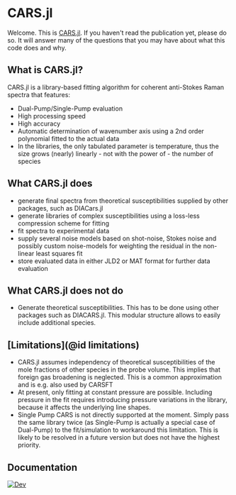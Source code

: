 # CARS.jl
Welcome. This is [CARS.jl](https://github.com/tudarsm/cars.jl).
If you haven't read the publication yet, please do so. It will answer many of the questions that you may have about what this code does and why.

## What is CARS.jl?
CARS.jl is a library-based fitting algorithm for coherent anti-Stokes Raman spectra that features:
- Dual-Pump/Single-Pump evaluation
- High processing speed
- High accuracy
- Automatic determination of wavenumber axis using a 2nd order polynomial fitted to the actual data
- In the libraries, the only tabulated parameter is temperature, thus the size grows (nearly) linearly - not with the power of - the number of species


## What CARS.jl does
- generate final spectra from theoretical susceptibilities supplied by other packages, such as DIACars.jl
- generate libraries of complex susceptibilities using a loss-less compression scheme for fitting
- fit spectra to experimental data
- supply several noise models based on shot-noise, Stokes noise and possibly custom noise-models for weighting the residual in the non-linear least squares fit
- store evaluated data in either JLD2 or MAT format for further data evaluation

## What CARS.jl does not do
- Generate theoretical susceptibilities. This has to be done using other packages such as DIACARS.jl. This modular structure allows to easily include additional species.

## [Limitations](@id limitations)
- CARS.jl assumes independency of theoretical susceptibilities of the mole fractions of other species in the probe volume. This implies that foreign gas broadening is neglected. This is a common approximation and is e.g. also used by CARSFT
- At present, only fitting at constant pressure are possible. Including pressure in the fit requires introducing pressure variations in the library, because it affects the underlying line shapes.
- Single Pump CARS is not directly supported at the moment. Simply pass the same library twice (as Single-Pump is actually a special case of Dual-Pump) to the fit/simulation to workaround this limitation. This is likely to be resolved in a future version but does not have the highest priority.

## Documentation
[![Dev](https://img.shields.io/badge/docs-dev-blue.svg)](https://tudarsm.github.io/cars.jl/dev/)
